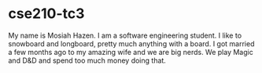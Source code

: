 # cse210-tc3
My name is Mosiah Hazen. I am a software engineering student.
I like to snowboard and longboard, pretty much anything with
a board. I got married a few months ago to my amazing wife 
and we are big nerds. We play Magic and D&D and spend too 
much money doing that. 